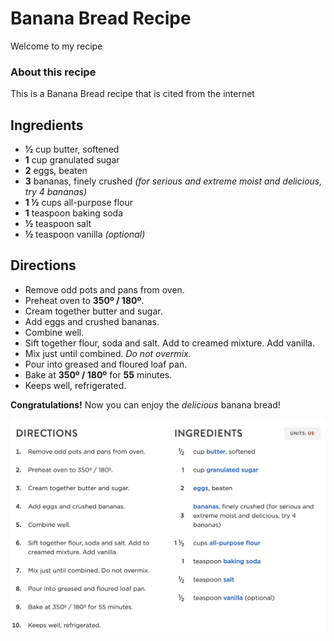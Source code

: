 # Banana Bread Recipe
Welcome to my recipe

### About this recipe
This is a Banana Bread recipe that is cited from the internet


## Ingredients
- **1⁄2** cup butter, softened
- **1** cup granulated sugar
- **2** eggs, beaten
- **3** bananas, finely crushed *(for serious and extreme moist and delicious, try 4 bananas)*
- **1 1⁄2** cups all-purpose flour
- **1** teaspoon baking soda
- **1⁄2** teaspoon salt
- **1⁄2** teaspoon vanilla *(optional)*

## Directions
- Remove odd pots and pans from oven.
- Preheat oven to **350º / 180º**.
- Cream together butter and sugar.
- Add eggs and crushed bananas.
- Combine well.
- Sift together flour, soda and salt. Add to creamed mixture. Add vanilla.
- Mix just until combined. *Do not overmix.*
- Pour into greased and floured loaf pan.
- Bake at **350º / 180º** for **55** minutes.
- Keeps well, refrigerated.

**Congratulations!** Now you can enjoy the *delicious* banana bread!

![Recipe Image](recipe.png)